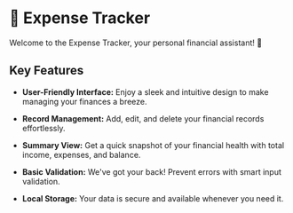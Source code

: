 # 🌟 Expense Tracker

Welcome to the Expense Tracker, your personal financial assistant! 🚀

## Key Features

- **User-Friendly Interface:** Enjoy a sleek and intuitive design to make managing your finances a breeze.

- **Record Management:** Add, edit, and delete your financial records effortlessly.

- **Summary View:** Get a quick snapshot of your financial health with total income, expenses, and balance.

- **Basic Validation:** We've got your back! Prevent errors with smart input validation.

- **Local Storage:** Your data is secure and available whenever you need it.

